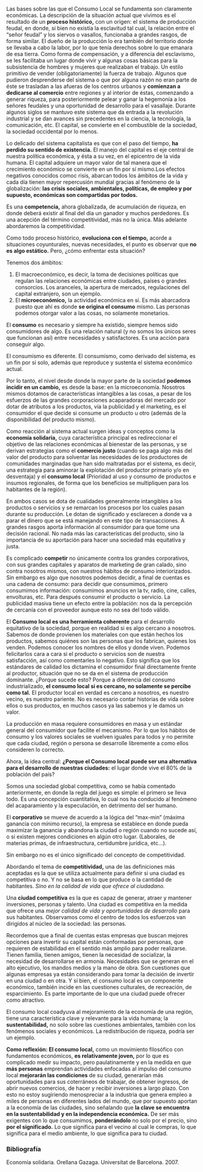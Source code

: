 
Las bases sobre las que el Consumo Local se fundamenta son claramente económicas. La descripción de la situación actual que vivimos es el resultado de un **proceso histórico,** con un origen: el sistema de producción feudal, en donde, si bien no existía la esclavitud tal cual, la relación entre el “señor feudal” y los siervos o vasallos, funcionaba a grandes rasgos, de forma similar. El dueño de la producción lo era también del territorio donde se llevaba a cabo la labor, por lo que tenía derechos sobre lo que emanara de esa tierra. Como forma de compensación, y a diferencia del esclavismo, se les facilitaba un lugar donde vivir y algunas cosas básicas para la subsistencia de  hombres y mujeres que realizaban el trabajo. Un estilo primitivo de vender (obligatoriamente) la fuerza de trabajo. Algunos que pudieron desprenderse del sistema o que por alguna razón no eran parte de éste se trasladan a las afueras de los centros urbanos y **comienzan a dedicarse al comercio** entre regiones y al interior de éstas, comenzando a generar riqueza, para posteriormente pelear y ganar la hegemonía a los señores feudales y una oportunidad de desarrollo para el vasallaje. Durante algunos siglos se mantuvo este sistema que da entrada a la revolución industrial y se dan avances sin precedentes en la ciencia, la tecnología, la comunicación, etc. El capital, se convierte en el combustible de la sociedad, la sociedad occidental por lo menos.

Lo delicado del sistema capitalista es que con el paso del tiempo, **ha perdido su sentido de existencia.** El manejo del capital es el eje central de nuestra política económica, y ésta a su vez, en el epicentro de la vida humana. El capital adquiere un mayor valor de tal manera que el crecimiento económico se convierte en un fin por sí mismo.Los efectos negativos conocidos comoc risis, abarcan todos los ámbitos de la vida y cada día tienen mayor repercusión mundial gracias al fenómeno de la globalización: **las crisis sociales, ambientales, políticas, de empleo y por supuesto, económicas son compartidas por todos.**

Es una **competencia,** ahora globalizada, de acumulación de riqueza, en donde deberá existir al final del día un ganador y muchos perdedores. Es una acepción del término competitividad, más no la única. Más adelante abordaremos la competitividad.

Como todo proceso histórico, **evoluciona con el tiempo,** acorde a situaciones coyunturales, nuevas necesidades, el punto es observar que **no es algo estático.** Pero, ¿cómo enfrentar esta situación?

Tenemos dos ámbitos:

1. El macroeconómico, es decir, la toma de decisiones políticas que regulan las relaciones económicas entre ciudades, países o grandes consorcios. Los aranceles, la apertura de mercados, regulaciones del capital extranjero, son un ejemplo.
2. El **microeconómico,** la actividad económica en sí. Es más abarcadora puesto que ahí es donde **se origina el consumo** mismo. Las personas podemos otorgar valor a las cosas, no solamente monetarios.

El **consumo** es necesario y siempre ha existido, siempre hemos sido consumidores de algo. Es una relación natural (y no somos los únicos seres que funcionan así) entre necesidades y satisfactores. Es una acción para conseguir algo.

El consumismo es diferente. El consumismo, como derivado del sistema, es un fin por sí solo, además que reproduce y sustenta el sistema económico actual.

Por lo tanto, el nivel desde donde la mayor parte de la sociedad **podemos incidir en un cambio,** es desde la base: en la microeconomía. Nosotros mismos dotamos de características intangibles a las cosas, a pesar de los esfuerzos de las grandes corporaciones acaparadoras del mercado por dotar de atributos a los productos, vía la publicidad y el marketing, es el consumidor el que decide si consume un producto u otro (además de la disponibilidad del producto mismo).

Como reacción al sistema actual surgen ideas y conceptos como la **economía solidaria,** cuya característica principal es redireccionar el objetivo de las relaciones económicas al bienestar de las personas, y se derivan estrategias como el **comercio justo** (cuando se paga algo más del valor del producto para solventar las necesidades de los productores de comunidades marginadas que han sido maltratadas por el sistema, es decir, una estrategia para aminorar la explotación del productor primario y/o en desventaja) y el **consumo local** (Prioridad al uso y consumo de productos e insumos regionales, de forma que los beneficios se multipliquen para los habitantes de la región).

En ambos casos se dota de cualidades generalmente intangibles a los productos o servicios y se remarcan los procesos por los cuales pasan durante su producción. Le dotan de significado y esclarecen a donde va a parar el dinero que se está manejando en este tipo de transacciones. A grandes rasgos aporta información al consumidor para que tome una decisión racional. No nada más las características del producto, sino la importancia de su aportación para hacer una sociedad más equitativa y justa.

Es complicado **competir** no únicamente contra los grandes corporativos, con sus grandes capitales y aparatos de marketing de gran calado, sino contra nosotros mismos, con nuestros hábitos de consumo interiorizados. Sin embargo es algo que nosotros podemos decidir, a final de cuentas es una cadena de consumo: para decidir que consumimos, primero consumimos información: consumimos anuncios en la tv, radio, cine, calles, envolturas, etc. Para después consumir el producto o servicio. La publicidad masiva tiene un efecto entre la población: nos da la percepción de cercanía con el proveedor aunque esto no sea del todo válido.

El **Consumo local es una herramienta coherente** para el desarrollo equitativo de la sociedad, porque en realidad si es algo cercano a nosotros. Sabemos de donde provienen los materiales con que están hechos los productos, sabemos quiénes son las personas que los fabrican, quienes los venden. Podemos conocer los nombres de ellos y donde viven. Podemos felicitarlos cara a cara si el producto o servicios son de nuestra satisfacción, así como comentarles lo negativo. Esto significa que los estándares de calidad los dictamina el consumidor final directamente frente al productor, situación que no se da en el sistema de producción dominante. ¿Porque sucede esto? Porque a diferencia del consumo industrializado, **el consumo local si es cercano, no solamente se percibe como tal.**  El productor local en verdad es cercano a nosotros, es nuestro vecino, es nuestro pariente. No es necesario contar historias de vida sobre ellos o sus productos, en muchos casos ya las sabemos y le damos un valor.

La producción en masa requiere consumidores en masa y un estándar general del consumidor que facilite el mecanismo. Por lo que los hábitos de consumo y los valores sociales se vuelven iguales para todos y no permite que cada ciudad, región o persona se desarrolle libremente a como ellos consideren lo correcto.

Ahora, la idea central: **¿Porque el Consumo local puede ser una alternativa para el desarrollo de nuestras ciudades:** el lugar donde vive el 80% de la población del país?

Somos una sociedad global competitiva, como se había comentado anteriormente, en donde la regla del juego es simple: el primero se lleva todo. Es una concepción cuantitativa, lo cual nos ha conducido al fenómeno del acaparamiento y la especulación, en detrimento del ser humano.

El **corporativo** se mueve de acuerdo a la lógica del “max-min” (máxima  ganancia con mínimo recurso), la empresa se establece en donde pueda maximizar la ganancia y abandona la ciudad o región cuando no sucede así, o si existen mejores condiciones en algún otro lugar. (Laborales, de materias primas, de infraestructura, certidumbre jurídica, etc…).

Sin embargo no es el único significado del concepto de competitividad.

Abordando el tema de **competitividad,** una de las definiciones más aceptadas es la que se utiliza actualmente para definir si una ciudad es competitiva o no. Y no se basa en lo que produce o la cantidad de habitantes. _Sino en la calidad de vida que ofrece al ciudadano._

Una **ciudad competitiva** es la que es capaz de generar, atraer y mantener inversiones, personas y talento. Una ciudad es competitiva en la medida que ofrece una _mejor calidad de vida y oportunidades de desarrollo_ para sus habitantes. Observamos como el centro de todos los esfuerzos van dirigidos al núcleo de la sociedad: las personas.

Recordemos que a final de cuentas estas empresas que buscan mejores opciones para invertir su capital están conformadas por personas, que requieren de estabilidad en el sentido más amplio para poder realizarse. Tienen familia, tienen amigos, tienen la necesidad de socializar, la necesidad de desarrollarse en armonía. Necesidades que se generan en el alto ejecutivo, los mandos medios y la mano de obra. Son cuestiones que algunas empresas ya están considerando para tomar la decisión de invertir en una ciudad o en otra. Y si bien, el consumo local es un componente económico, también incide en las cuestiones culturales, de recreación, de esparcimiento. Es parte importante de lo que una ciudad puede ofrecer como atractivo.

El consumo local coadyuva al mejoramiento de la economía de una región, tiene una característica clave y relevante para la vida humana; la **sustentabilidad,** no solo sobre las cuestiones ambientales, también con los fenómenos sociales y económicos. La redistribución de riqueza, podría ser un ejemplo.

**Como reflexión: El consumo local,** como un movimiento filosófico con fundamentos económicos, **es relativamente joven,** por lo que es complicado medir su impacto, pero paulatinamente y en la medida en que **más personas** emprendan actividades enfocadas al impulso del consumo local **mejorarán las condiciones** de su ciudad, generarían más oportunidades para sus coterráneos de trabajar, de obtener ingresos, de abrir nuevos comercios, de hacer y recibir inversiones a largo plazo. Con esto no estoy sugiriendo menospreciar a la industria que genera empleo a miles de personas en diferentes lados del mundo, que por supuesto aportan a la economía de las ciudades, sino señalando que **la clave se encuentra en la sustentabilidad y en la independencia económica.** De ser más exigentes con lo que consumimos, **ponderándolo** no solo por el precio, sino **por el significado.** Lo que significa para el vecino al cual le compras, lo que significa para el medio ambiente, lo que significa para tu ciudad.

### Bibliografía

Economía solidaria. Orellana Gazaga. Universitat de Barcelona. 2007.
